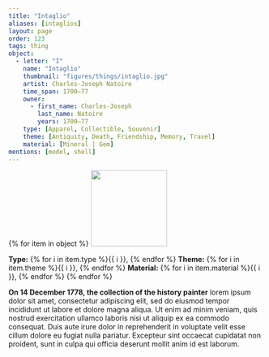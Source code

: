 ```yaml
---
title: "Intaglio"
aliases: [intaglios]
layout: page
order: 123
tags: thing
object:
  - letter: "I"
    name: "Intaglio"
    thumbnail: "figures/things/intaglio.jpg"
    artist: Charles-Joseph Natoire
    time_span: 1700–77
    owner:
      - first_name: Charles-Joseph
        last_name: Natoire
        years: 1700–77
    type: [Apparel, Collectible, Souvenir]
    theme: [Antiquity, Death, Friendship, Memory, Travel]
    material: [Mineral | Gem]
mentions: [model, shell]
---
```


{% for item in object %}
<img src="/_assets/images/{{ item.thumbnail }}" width="150"/>

**Type:** {% for i in item.type %}{{ i }}, {% endfor %}
**Theme:** {% for i in item.theme %}{{ i }}, {% endfor %}
**Material:** {% for i in item.material %}{{ i }}, {% endfor %}
{% endfor %}

**On 14 December 1778, the collection of the history painter** lorem ipsum dolor sit amet, consectetur adipiscing elit, sed do eiusmod tempor incididunt ut labore et dolore magna aliqua. Ut enim ad minim veniam, quis nostrud exercitation ullamco laboris nisi ut aliquip ex ea commodo consequat. Duis aute irure dolor in reprehenderit in voluptate velit esse cillum dolore eu fugiat nulla pariatur. Excepteur sint occaecat cupidatat non proident, sunt in culpa qui officia deserunt mollit anim id est laborum.
